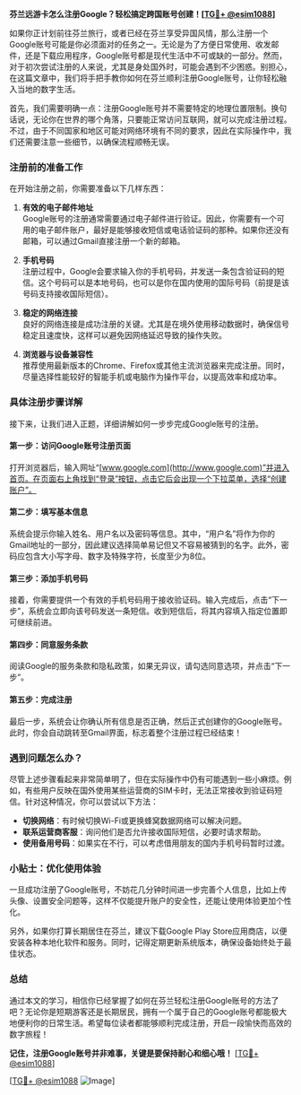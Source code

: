 **芬兰远游卡怎么注册Google？轻松搞定跨国账号创建！[[TG💪+ @esim1088](https://t.me/s/esim1088)]**

如果你正计划前往芬兰旅行，或者已经在芬兰享受异国风情，那么注册一个Google账号可能是你必须面对的任务之一。无论是为了方便日常使用、收发邮件，还是下载应用程序，Google账号都是现代生活中不可或缺的一部分。然而，对于初次尝试注册的人来说，尤其是身处国外时，可能会遇到不少困惑。别担心，在这篇文章中，我们将手把手教你如何在芬兰顺利注册Google账号，让你轻松融入当地的数字生活。

首先，我们需要明确一点：注册Google账号并不需要特定的地理位置限制。换句话说，无论你在世界的哪个角落，只要能正常访问互联网，就可以完成注册过程。不过，由于不同国家和地区可能对网络环境有不同的要求，因此在实际操作中，我们还需要注意一些细节，以确保流程顺畅无误。

### 注册前的准备工作

在开始注册之前，你需要准备以下几样东西：

1. **有效的电子邮件地址**  
   Google账号的注册通常需要通过电子邮件进行验证。因此，你需要有一个可用的电子邮件账户，最好是能够接收短信或电话验证码的那种。如果你还没有邮箱，可以通过Gmail直接注册一个新的邮箱。

2. **手机号码**  
   注册过程中，Google会要求输入你的手机号码，并发送一条包含验证码的短信。这个号码可以是本地号码，也可以是你在国内使用的国际号码（前提是该号码支持接收国际短信）。

3. **稳定的网络连接**  
   良好的网络连接是成功注册的关键。尤其是在境外使用移动数据时，确保信号稳定且速度快，这样可以避免因网络延迟导致的操作失败。

4. **浏览器与设备兼容性**  
   推荐使用最新版本的Chrome、Firefox或其他主流浏览器来完成注册。同时，尽量选择性能较好的智能手机或电脑作为操作平台，以提高效率和成功率。

### 具体注册步骤详解

接下来，让我们进入正题，详细讲解如何一步步完成Google账号的注册。

#### 第一步：访问Google账号注册页面  
打开浏览器后，输入网址“[www.google.com](http://www.google.com)”并进入首页。在页面右上角找到“登录”按钮，点击它后会出现一个下拉菜单，选择“创建账户”。

#### 第二步：填写基本信息  
系统会提示你输入姓名、用户名以及密码等信息。其中，“用户名”将作为你的Gmail地址的一部分，因此建议选择简单易记但又不容易被猜到的名字。此外，密码应包含大小写字母、数字及特殊字符，长度至少为8位。

#### 第三步：添加手机号码  
接着，你需要提供一个有效的手机号码用于接收验证码。输入完成后，点击“下一步”，系统会立即向该号码发送一条短信。收到短信后，将其内容填入指定位置即可继续前进。

#### 第四步：同意服务条款  
阅读Google的服务条款和隐私政策，如果无异议，请勾选同意选项，并点击“下一步”。

#### 第五步：完成注册  
最后一步，系统会让你确认所有信息是否正确，然后正式创建你的Google账号。此时，你会自动跳转至Gmail界面，标志着整个注册过程已经结束！

### 遇到问题怎么办？

尽管上述步骤看起来非常简单明了，但在实际操作中仍有可能遇到一些小麻烦。例如，有些用户反映在国外使用某些运营商的SIM卡时，无法正常接收到验证码短信。针对这种情况，你可以尝试以下方法：

- **切换网络**：有时候切换Wi-Fi或更换蜂窝数据网络可以解决问题。
- **联系运营商客服**：询问他们是否允许接收国际短信，必要时请求帮助。
- **使用备用号码**：如果实在不行，可以考虑借用朋友的国内手机号码暂时过渡。

### 小贴士：优化使用体验

一旦成功注册了Google账号，不妨花几分钟时间进一步完善个人信息，比如上传头像、设置安全问题等，这样不仅能提升账户的安全性，还能让使用体验更加个性化。

另外，如果你打算长期居住在芬兰，建议下载Google Play Store应用商店，以便安装各种本地化软件和服务。同时，记得定期更新系统版本，确保设备始终处于最佳状态。

### 总结

通过本文的学习，相信你已经掌握了如何在芬兰轻松注册Google账号的方法了吧？无论你是短期游客还是长期居民，拥有一个属于自己的Google账号都能极大地便利你的日常生活。希望每位读者都能够顺利完成注册，开启一段愉快而高效的数字旅程！

**记住，注册Google账号并非难事，关键是要保持耐心和细心哦！** [[TG💪+ @esim1088](https://t.me/s/esim1088)]

[[TG💪+ @esim1088](https://t.me/s/esim1088) ![Image](https://i.postimg.cc/4NQfJmqS/Snipaste-2025-05-13-00-14-12.png)]
